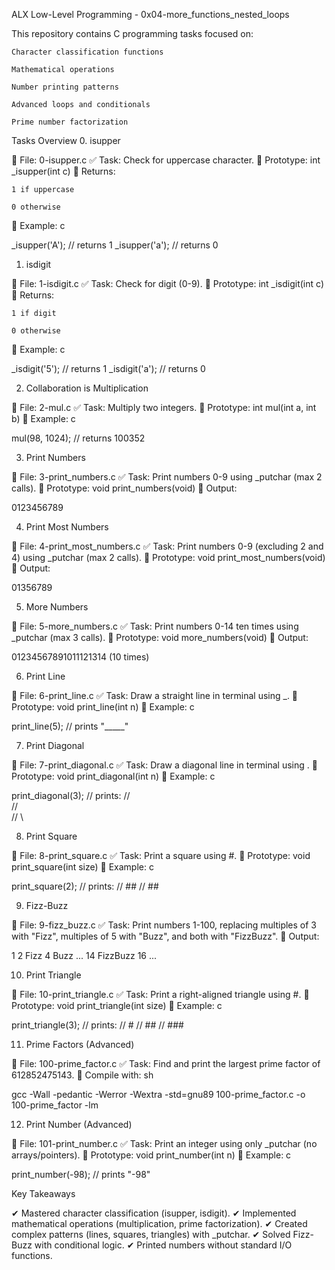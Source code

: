 ALX Low-Level Programming - 0x04-more_functions_nested_loops

This repository contains C programming tasks focused on:

    Character classification functions

    Mathematical operations

    Number printing patterns

    Advanced loops and conditionals

    Prime number factorization

Tasks Overview
0. isupper

📜 File: 0-isupper.c
✅ Task: Check for uppercase character.
🔹 Prototype: int _isupper(int c)
🔹 Returns:

    1 if uppercase

    0 otherwise

🔹 Example:
c

_isupper('A'); // returns 1
_isupper('a'); // returns 0

1. isdigit

📜 File: 1-isdigit.c
✅ Task: Check for digit (0-9).
🔹 Prototype: int _isdigit(int c)
🔹 Returns:

    1 if digit

    0 otherwise

🔹 Example:
c

_isdigit('5'); // returns 1
_isdigit('a'); // returns 0

2. Collaboration is Multiplication

📜 File: 2-mul.c
✅ Task: Multiply two integers.
🔹 Prototype: int mul(int a, int b)
🔹 Example:
c

mul(98, 1024); // returns 100352

3. Print Numbers

📜 File: 3-print_numbers.c
✅ Task: Print numbers 0-9 using _putchar (max 2 calls).
🔹 Prototype: void print_numbers(void)
🔹 Output:

0123456789

4. Print Most Numbers

📜 File: 4-print_most_numbers.c
✅ Task: Print numbers 0-9 (excluding 2 and 4) using _putchar (max 2 calls).
🔹 Prototype: void print_most_numbers(void)
🔹 Output:

01356789

5. More Numbers

📜 File: 5-more_numbers.c
✅ Task: Print numbers 0-14 ten times using _putchar (max 3 calls).
🔹 Prototype: void more_numbers(void)
🔹 Output:

01234567891011121314
(10 times)

6. Print Line

📜 File: 6-print_line.c
✅ Task: Draw a straight line in terminal using _.
🔹 Prototype: void print_line(int n)
🔹 Example:
c

print_line(5); // prints "_____"

7. Print Diagonal

📜 File: 7-print_diagonal.c
✅ Task: Draw a diagonal line in terminal using \.
🔹 Prototype: void print_diagonal(int n)
🔹 Example:
c

print_diagonal(3); // prints:
//  \
//   \
//    \

8. Print Square

📜 File: 8-print_square.c
✅ Task: Print a square using #.
🔹 Prototype: void print_square(int size)
🔹 Example:
c

print_square(2); // prints:
// ##
// ##

9. Fizz-Buzz

📜 File: 9-fizz_buzz.c
✅ Task: Print numbers 1-100, replacing multiples of 3 with "Fizz", multiples of 5 with "Buzz", and both with "FizzBuzz".
🔹 Output:

1 2 Fizz 4 Buzz ... 14 FizzBuzz 16 ...

10. Print Triangle

📜 File: 10-print_triangle.c
✅ Task: Print a right-aligned triangle using #.
🔹 Prototype: void print_triangle(int size)
🔹 Example:
c

print_triangle(3); // prints:
//   #
//  ##
// ###

11. Prime Factors (Advanced)

📜 File: 100-prime_factor.c
✅ Task: Find and print the largest prime factor of 612852475143.
🔹 Compile with:
sh

gcc -Wall -pedantic -Werror -Wextra -std=gnu89 100-prime_factor.c -o 100-prime_factor -lm

12. Print Number (Advanced)

📜 File: 101-print_number.c
✅ Task: Print an integer using only _putchar (no arrays/pointers).
🔹 Prototype: void print_number(int n)
🔹 Example:
c

print_number(-98); // prints "-98"

Key Takeaways

✔ Mastered character classification (isupper, isdigit).
✔ Implemented mathematical operations (multiplication, prime factorization).
✔ Created complex patterns (lines, squares, triangles) with _putchar.
✔ Solved Fizz-Buzz with conditional logic.
✔ Printed numbers without standard I/O functions.
